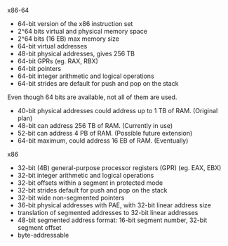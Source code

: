 

x86-64
- 64-bit version of the x86 instruction set
- 2^64 bits virtual and physical memory space
- 2^64 bits (16 EB) max memory size
- 64-bit virtual addresses
- 48-bit physical addresses, gives 256 TB
- 64-bit GPRs (eg. RAX, RBX)
- 64-bit pointers
- 64-bit integer arithmetic and logical operations
- 64-bit strides are default for push and pop on the stack

Even though 64 bits are available, not all of them are used.
- 40-bit physical addresses could address up to 1 TB of RAM. (Original plan)
- 48-bit can address 256 TB of RAM. (Currently in use)
- 52-bit can address 4 PB of RAM. (Possible future extension)
- 64-bit maximum, could address 16 EB of RAM. (Eventually)

x86
- 32-bit (4B) general-purpose processor registers (GPR) (eg. EAX, EBX)
- 32-bit integer arithmetic and logical operations
- 32-bit offsets within a segment in protected mode
- 32-bit strides default for push and pop on the stack
- 32-bit wide non-segmented pointers
- 36-bit physical addresses with PAE, with 32-bit linear address size
- translation of segmented addresses to 32-bit linear addresses
- 48-bit segmented address format: 16-bit segment number, 32-bit segment offset
- byte-addressable
